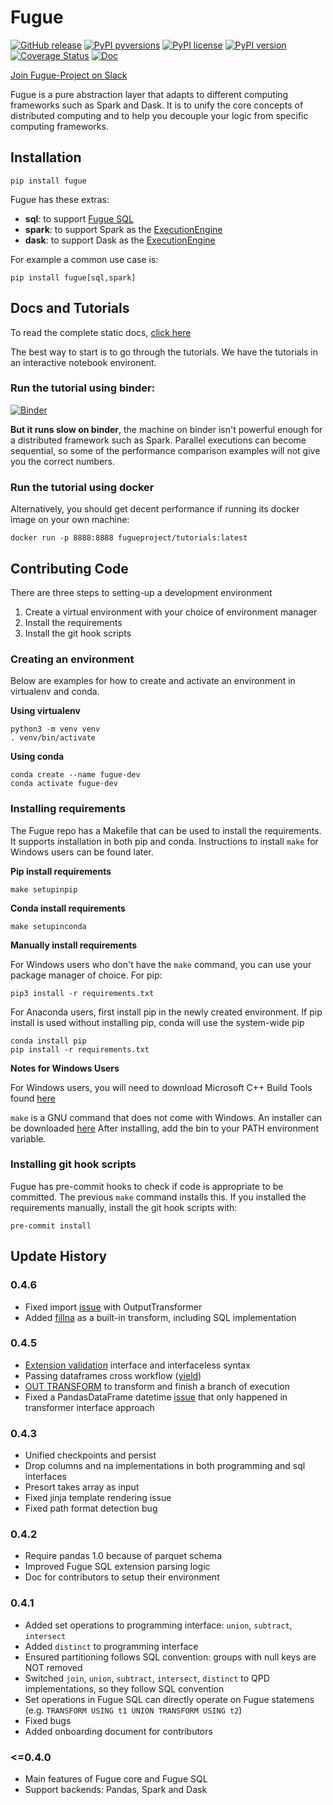 # Fugue

[![GitHub release](https://img.shields.io/github/release/fugue-project/fugue.svg)](https://GitHub.com/fugue-project/fugue)
[![PyPI pyversions](https://img.shields.io/pypi/pyversions/fugue.svg)](https://pypi.python.org/pypi/fugue/)
[![PyPI license](https://img.shields.io/pypi/l/fugue.svg)](https://pypi.python.org/pypi/fugue/)
[![PyPI version](https://badge.fury.io/py/fugue.svg)](https://pypi.python.org/pypi/fugue/)
[![Coverage Status](https://coveralls.io/repos/github/fugue-project/fugue/badge.svg)](https://coveralls.io/github/fugue-project/fugue)
[![Doc](https://readthedocs.org/projects/fugue/badge)](https://fugue.readthedocs.org)

[Join Fugue-Project on Slack](https://join.slack.com/t/fugue-project/shared_invite/zt-he6tcazr-OCkj2GEv~J9UYoZT3FPM4g)

Fugue is a pure abstraction layer that adapts to different computing frameworks
such as Spark and Dask. It is to unify the core concepts of distributed computing and
to help you decouple your logic from specific computing frameworks.

## Installation
```
pip install fugue
```

Fugue has these extras:
* **sql**: to support [Fugue SQL](https://fugue-tutorials.readthedocs.io/en/latest/tutorials/sql.html)
* **spark**: to support Spark as the [ExecutionEngine](https://fugue-tutorials.readthedocs.io/en/latest/tutorials/execution_engine.html)
* **dask**: to support Dask as the [ExecutionEngine](https://fugue-tutorials.readthedocs.io/en/latest/tutorials/execution_engine.html)

For example a common use case is:
```
pip install fugue[sql,spark]
```


## Docs and Tutorials

To read the complete static docs, [click here](https://fugue.readthedocs.org)

The best way to start is to go through the tutorials. We have the tutorials in an interactive notebook environent.

### Run the tutorial using binder:
[![Binder](https://mybinder.org/badge_logo.svg)](https://mybinder.org/v2/gh/fugue-project/tutorials/master)

**But it runs slow on binder**, the machine on binder isn't powerful enough for
a distributed framework such as Spark. Parallel executions can become sequential, so some of the
performance comparison examples will not give you the correct numbers.

### Run the tutorial using docker

Alternatively, you should get decent performance if running its docker image on your own machine:

```
docker run -p 8888:8888 fugueproject/tutorials:latest
```

## Contributing Code

There are three steps to setting-up a development environment
1. Create a virtual environment with your choice of environment manager
2. Install the requirements
3. Install the git hook scripts

### Creating an environment

Below are examples for how to create and activate an environment in virtualenv and conda.

**Using virtualenv**
```
python3 -m venv venv
. venv/bin/activate

```

**Using conda**
```
conda create --name fugue-dev
conda activate fugue-dev
```

### Installing requirements

The Fugue repo has a Makefile that can be used to install the requirements. It supports installation in both
pip and conda. Instructions to install `make` for Windows users can be found later.

**Pip install requirements**
```
make setupinpip
```

**Conda install requirements**

```
make setupinconda
```

**Manually install requirements**

For Windows users who don't have the `make` command, you can use your package manager of choice. For pip:

```
pip3 install -r requirements.txt
```

For Anaconda users, first install pip in the newly created environment. If pip install is used without installing pip, conda will use
the system-wide pip

```
conda install pip
pip install -r requirements.txt
```

**Notes for Windows Users**

For Windows users, you will need to download Microsoft C++ Build Tools found [here](https://visualstudio.microsoft.com/visual-cpp-build-tools/)

`make` is a GNU command that does not come with Windows. An installer can be downloaded [here](http://gnuwin32.sourceforge.net/packages/make.htm)
After installing, add the bin to your PATH environment variable.

### Installing git hook scripts

Fugue has pre-commit hooks to check if code is appropriate to be committed. The previous `make` command installs this.
If you installed the requirements manually, install the git hook scripts with:
```
pre-commit install
```


## Update History

### 0.4.6

* Fixed import [issue](https://github.com/fugue-project/fugue/issues/99) with OutputTransformer
* Added [fillna](https://github.com/fugue-project/fugue/issues/95) as a built-in transform, including SQL implementation


### 0.4.5

* [Extension validation](https://github.com/fugue-project/fugue/issues/81) interface and interfaceless syntax
* Passing dataframes cross workflow ([yield](https://github.com/fugue-project/fugue/pull/94))
* [OUT TRANSFORM](https://github.com/fugue-project/fugue/issues/82) to transform and finish a branch of execution
* Fixed a PandasDataFrame datetime [issue](https://github.com/fugue-project/triad/issues/59) that only happened in transformer interface approach

### 0.4.3

* Unified checkpoints and persist
* Drop columns and na implementations in both programming and sql interfaces
* Presort takes array as input
* Fixed jinja template rendering issue
* Fixed path format detection bug

### 0.4.2

* Require pandas 1.0 because of parquet schema
* Improved Fugue SQL extension parsing logic
* Doc for contributors to setup their environment

### 0.4.1

* Added set operations to programming interface: `union`, `subtract`, `intersect`
* Added `distinct` to programming interface
* Ensured partitioning follows SQL convention: groups with null keys are NOT removed
* Switched `join`, `union`, `subtract`, `intersect`, `distinct` to QPD implementations, so they follow SQL convention
* Set operations in Fugue SQL can directly operate on Fugue statemens (e.g. `TRANSFORM USING t1 UNION TRANSFORM USING t2`)
* Fixed bugs
* Added onboarding document for contributors

### <=0.4.0

* Main features of Fugue core and Fugue SQL
* Support backends: Pandas, Spark and Dask
